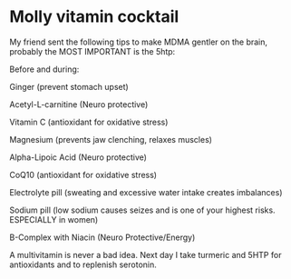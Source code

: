 # Molly vitamin cocktail

My friend sent the following tips to make MDMA gentler on the brain, probably the MOST IMPORTANT is the 5htp:

Before and during:

Ginger (prevent stomach upset)

Acetyl-L-carnitine (Neuro protective)

Vitamin C (antioxidant for oxidative stress)

Magnesium (prevents jaw clenching, relaxes muscles)

Alpha-Lipoic Acid (Neuro protective)

CoQ10 (antioxidant for oxidative stress)

Electrolyte pill (sweating and excessive water intake creates imbalances)

Sodium pill (low sodium causes seizes and is one of your highest risks. ESPECIALLY in women)

B-Complex with Niacin (Neuro Protective/Energy)

A multivitamin is never a bad idea. Next day I take turmeric and 5HTP for antioxidants and to replenish serotonin.